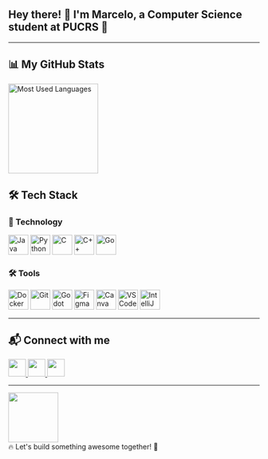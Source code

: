 <h2 align="left">Hey there! 👋 I'm Marcelo, a Computer Science student at PUCRS 🐸</h2>

---

## 📊 My GitHub Stats  
<div align="left">
  <img src="https://github-readme-stats.vercel.app/api/top-langs?username=MFelisberto&locale=en&hide_title=false&layout=compact&card_width=320&langs_count=5&theme=dracula&hide_border=true" height="180" alt="Most Used Languages" />
</div>

## 🛠 Tech Stack  

### 🚀 Technology  
<div align="left">
  <img src="https://cdn.jsdelivr.net/gh/devicons/devicon/icons/java/java-original.svg" height="40" alt="Java" />
  <img src="https://cdn.jsdelivr.net/gh/devicons/devicon/icons/python/python-original.svg" height="40" alt="Python" />
  <img src="https://cdn.jsdelivr.net/gh/devicons/devicon/icons/c/c-original.svg" height="40" alt="C" />
  <img src="https://cdn.jsdelivr.net/gh/devicons/devicon/icons/cplusplus/cplusplus-original.svg" height="40" alt="C++" />
  <img src="https://cdn.simpleicons.org/go/00ADD8" height="40" alt="Go" />
</div>

### 🛠 Tools
<div align="left">
  <img src="https://cdn.jsdelivr.net/gh/devicons/devicon/icons/docker/docker-original.svg" height="40" alt="Docker" />
  <img src="https://cdn.jsdelivr.net/gh/devicons/devicon/icons/git/git-original.svg" height="40" alt="Git" />
  <img src="https://cdn.jsdelivr.net/gh/devicons/devicon/icons/godot/godot-original.svg" height="40" alt="Godot" />
  <img src="https://cdn.jsdelivr.net/gh/devicons/devicon/icons/figma/figma-original.svg" height="40" alt="Figma" />
  <img src="https://cdn.jsdelivr.net/gh/devicons/devicon/icons/canva/canva-original.svg" height="40" alt="Canva" />
  <img src="https://cdn.jsdelivr.net/gh/devicons/devicon/icons/vscode/vscode-original.svg" height="40" alt="VSCode" />
  <img src="https://cdn.jsdelivr.net/gh/devicons/devicon/icons/intellij/intellij-original.svg" height="40" alt="IntelliJ" />
</div>

---

## 📬 Connect with me  
<div align="left">
  <a href="https://www.instagram.com/felisbert0/" target="_blank">
    <img src="https://img.shields.io/badge/Instagram-%23E4405F.svg?&style=for-the-badge&logo=instagram&logoColor=white" height="35" />
  </a>
  
  <a href="https://www.linkedin.com/in/marcelo-augusto-felisberto-martins-180660219/" target="_blank">
    <img src="https://img.shields.io/badge/LinkedIn-%230077B5.svg?&style=for-the-badge&logo=linkedin&logoColor=white" height="35" />
  </a>
  
  <a href="mailto:marcelo.felisberto@edu.pucrs.br">
    <img src="https://img.shields.io/badge/Outlook-%230078D4.svg?&style=for-the-badge&logo=microsoft-outlook&logoColor=white" height="35" />
  </a>
</div>

---
<div align="left">
  <img height="100" src="https://petinfpucrs.github.io/assets/img/logo_PET.png" />
</div>
🔥 Let's build something awesome together! 🚀
